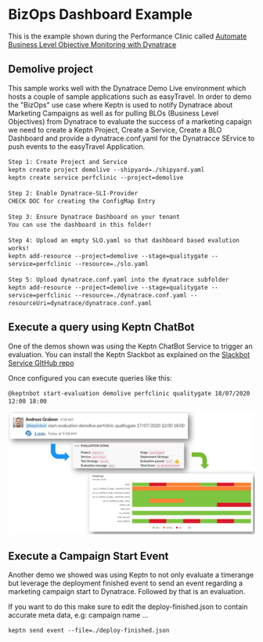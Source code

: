 # BizOps Dashboard Example

This is the example shown during the Performance Clinic called [Automate Business Level Objective Monitoring with Dynatrace](https://info.dynatrace.com/global_all_wc_performance_clinic_automate_business_level_objective_monitoring_15208_registration.html)

## Demolive project

This sample works well with the Dynatrace Demo Live environment which hosts a couple of sample applications such as easyTravel.
In order to demo the "BizOps" use case where Keptn is used to notify Dynatrace about Marketing Campaigns as well as for pulling BLOs (Business Level Objectives) from Dynatrace to evaluate the success of a marketing capaign we need to create a Keptn Project, Create a Service, Create a BLO Dashboard and provide a dynatrace.conf.yaml for the Dynatracce SErvice to push events to the easyTravel Application.

```
Step 1: Create Project and Service
keptn create project demolive --shipyard=./shipyard.yaml
keptn create service perfclinic --project=demolive

Step 2: Enable Dynatrace-SLI-Provider
CHECK DOC for creating the ConfigMap Entry

Step 3: Ensure Dynatrace Dashboard on your tenant
You can use the dashboard in this folder!

Step 4: Upload an empty SLO.yaml so that dashboard based evalution works!
keptn add-resource --project=demolive --stage=qualitygate --service=perfclinic --resource=./slo.yaml

Step 5: Upload dynatrace.conf.yaml into the dynatrace subfolder
keptn add-resource --project=demolive --stage=qualitygate --service=perfclinic --resource=./dynatrace.conf.yaml --resourceUri=dynatrace/dynatrace.conf.yaml

```

## Execute a query using Keptn ChatBot

One of the demos shown was using the Keptn ChatBot Service to trigger an evaluation. You can install the Keptn Slackbot as explained on the [Slackbot Service GItHub repo](https://github.com/keptn-sandbox/slackbot-service/)

Once configured you can execute queries like this: 
```
@keptnbot start-evaluation demolive perfclinic qualitygate 18/07/2020 12:00 18:00
```

![](chatbotsample.png)

## Execute a Campaign Start Event

Another demo we showed was using Keptn to not only evaluate a timerange but leverage the deployment finished event to send an event regarding a marketing campaign start to Dynatrace. Followed by that is an evaluation.

If you want to do this make sure to edit the deploy-finished.json to contain accurate meta data, e.g: campaign name ...

```
keptn send event --file=./deploy-finished.json
```

